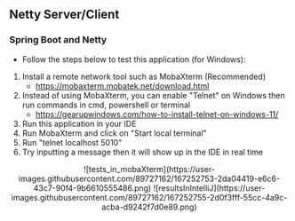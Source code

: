 ## **Netty Server/Client**
### **Spring Boot and Netty**

* Follow the steps below to test this application (for Windows):
1. Install a remote network tool such as MobaXterm (Recommended)
   * https://mobaxterm.mobatek.net/download.html
2. Instead of using MobaXterm, you can enable "Telnet" on Windows then run commands in cmd, powershell or terminal
   * https://gearupwindows.com/how-to-install-telnet-on-windows-11/
3. Run this application in your IDE
4. Run MobaXterm and click on "Start local terminal"
5. Run "telnet localhost 5010"
6. Try inputting a message then it will show up in the IDE in real time

<p align="center">
![tests_in_mobaXterm](https://user-images.githubusercontent.com/89727162/167252753-2da04419-e6c6-43c7-90f4-9b6610555486.png)
![resultsInIntelliJ](https://user-images.githubusercontent.com/89727162/167252755-2d0f3fff-55cc-4a9c-acba-d9242f7d0e89.png)
</p>
